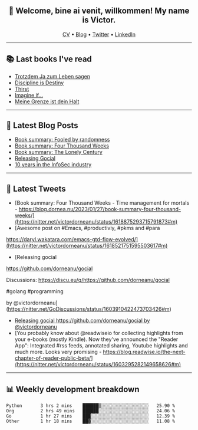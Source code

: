 <h2 align="center">👋 Welcome, bine ai venit, willkommen! My name is Victor. </h2>
<p align="center">
  <a href="https://dornea.nu/cv">CV</a> •
  <a href="https://blog.dornea.nu">Blog</a> •
  <a href="https://twitter.com/victordorneanu">Twitter</a> •
  <a href="https://www.linkedin.com/in/victor-dorneanu/">LinkedIn</a> 
</p>

  <!--
  **dorneanu/dorneanu** is a ✨ _special_ ✨ repository because its `README.md` (this file) appears on your GitHub profile.

  Here are some ideas to get you started:

  - 🔭 I’m currently working on ...
  - 🌱 I’m currently learning ...
  - 👯 I’m looking to collaborate on ...
  - 🤔 I’m looking for help with ...
  - 💬 Ask me about ...
  - 📫 How to reach me: ...
  - 😄 Pronouns: ...
  - ⚡ Fun fact: ...
  -->

---

## 📚 Last books I've read 

<!--START_SECTION:books-->
* [Trotzdem Ja zum Leben sagen](https://brainfck.org/book/trotzdem-ja-zum-leben-sagen/)
* [Discipline is Destiny](https://brainfck.org/book/discipline-is-destiny/)
* [Thirst](https://brainfck.org/book/thirst/)
* [Imagine if…](https://brainfck.org/book/imagine-if/)
* [Meine Grenze ist dein Halt](https://brainfck.org/book/meine-grenze-ist-dein-halt/)
<!--END_SECTION:books-->

---

## 📝 Latest Blog Posts

<!--START_SECTION:blog-->
* [Book summary: Fooled by randomness](https://blog.dornea.nu/2023/02/04/book-summary-fooled-by-randomness/)
* [Book summary: Four Thousand Weeks](https://blog.dornea.nu/2023/01/27/book-summary-four-thousand-weeks/)
* [Book summary: The Lonely Century](https://blog.dornea.nu/2023/01/21/book-summary-the-lonely-century/)
* [Releasing Gocial](https://blog.dornea.nu/2022/12/15/releasing-gocial/)
* [10 years in the InfoSec industry](https://blog.dornea.nu/2022/12/02/10-years-in-the-infosec-industry/)
<!--END_SECTION:blog-->

---

## 📱 Latest Tweets

<!--START_SECTION:twitter-->
* [Book summary: Four Thousand Weeks - Time management for mortals - https://blog.dornea.nu/2023/01/27/book-summary-four-thousand-weeks/](https://nitter.net/victordorneanu/status/1618875293715791873#m)
* [Awesome post on #Emacs, #productiviy, #pkms and #para 

https://daryl.wakatara.com/emacs-gtd-flow-evolved/](https://nitter.net/victordorneanu/status/1618521751595503617#m)
* [Releasing gocial

https://github.com/dorneanu/gocial

Discussions: https://discu.eu/q/https://github.com/dorneanu/gocial

#golang #programming

by @victordorneanu](https://nitter.net/GoDiscussions/status/1603910422473703426#m)
* [Releasing gocial https://github.com/dorneanu/gocial by @victordorneanu](https://nitter.net/goLibHunt/status/1603813994669539328#m)
* [You probably know about @readwiseio for collecting highlights from your e-books (mostly Kindle). Now they've announced the "Reader App": Integrated #rss feeds, annotated sharing, Youtube highlights and much more. Looks very promising - https://blog.readwise.io/the-next-chapter-of-reader-public-beta/](https://nitter.net/victordorneanu/status/1603295282149658626#m)
<!--END_SECTION:twitter-->

---

## 📊 **Weekly development breakdown**

<!--START_SECTION:waka-->

```text
Python       3 hrs 2 mins    ██████▒░░░░░░░░░░░░░░░░░░   25.90 %
Org          2 hrs 49 mins   ██████░░░░░░░░░░░░░░░░░░░   24.06 %
Go           1 hr 27 mins    ███░░░░░░░░░░░░░░░░░░░░░░   12.39 %
Other        1 hr 18 mins    ██▓░░░░░░░░░░░░░░░░░░░░░░   11.08 %
```

<!--END_SECTION:waka-->

